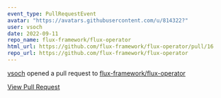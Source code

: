 ```yaml
---
event_type: PullRequestEvent
avatar: "https://avatars.githubusercontent.com/u/814322?"
user: vsoch
date: 2022-09-11
repo_name: flux-framework/flux-operator
html_url: https://github.com/flux-framework/flux-operator/pull/16
repo_url: https://github.com/flux-framework/flux-operator
---
```


<a href='https://github.com/vsoch' target='_blank'>vsoch</a> opened a pull request to <a href='https://github.com/flux-framework/flux-operator' target='_blank'>flux-framework/flux-operator</a>

<a href='https://github.com/flux-framework/flux-operator/pull/16' target='_blank'>View Pull Request</a>